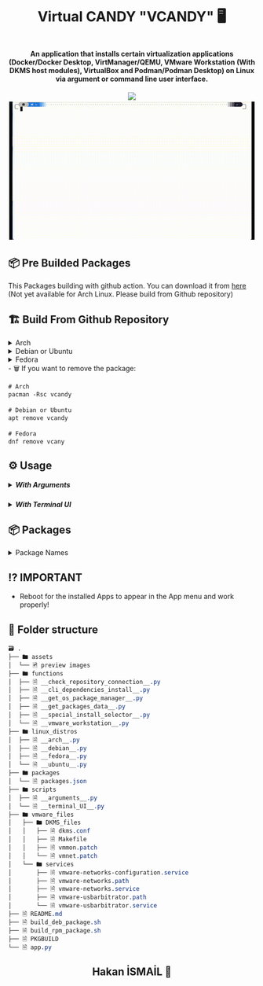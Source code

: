 <h1 align="center"> Virtual CANDY "VCANDY" 🖥️<h1>

<h4 align="center">An application that installs certain virtualization applications (Docker/Docker Desktop, VirtManager/QEMU, VMware Workstation (With DKMS host modules), VirtualBox and Podman/Podman Desktop) on Linux via argument or command line user interface.</h4>

<div align="center">
  <img src="./assets/arguments.gif" style="width: 500px; height: auto;">
  <img src="./assets/terminal_ui.gif" style="width: 500px; height: auto;">
</div>

## 📦 Pre Builded Packages
This Packages building with github action. 
You can download it from [here](https://github.com/Hakanbaban53/Virtual-CANDY/releases) (Not yet available for Arch Linux. Please build from Github repository)

## 🏗️ Build From Github Repository

<details><summary>Arch</summary>

The initial installation of vcandy can be done by cloning the PKGBUILD and
building with makepkg:

```sh
pacman -S --needed git
git clone https://github.com/Hakanbaban53/Container-and-Virtualization-Installer.git
cd Container-and-Virtualization-Installer
makepkg -si
```

If you want to do all of this at once, we can chain the commands like so:

```sh
pacman -S --needed git && git clone https://github.com/Hakanbaban53/Container-and-Virtualization-Installer.git && cd Container-and-Virtualization-Installer && makepkg -si
```

</details>

<details><summary>Debian or Ubuntu</summary>

To install Candy on Debian or Ubuntu, it is sufficient to first clone this repository and make the build_deb_package.sh script executable and run it.
It will automatically create and install the debian package:

```sh
apt install git
git clone https://github.com/Hakanbaban53/Container-and-Virtualization-Installer.git
cd Container-and-Virtualization-Installer
chmod +x ./build_deb_package.sh
./build_deb_package.sh
```

If you want to do all of this at once, we can chain the commands like so:

```sh
apt install git && git clone https://github.com/Hakanbaban53/Container-and-Virtualization-Installer.git && cd Container-and-Virtualization-Installer && chmod +x ./build_deb_package.sh && ./build_deb_package.sh
```

</details>

<details><summary>Fedora</summary>

To install Candy on Fedora, it is sufficient to first clone this repository and make the build_rpm_package.sh script executable and run it.
It will automatically create and install the rpm package:

```sh
dnf install git
git clone https://github.com/Hakanbaban53/Container-and-Virtualization-Installer.git
cd Container-and-Virtualization-Installer
chmod +x ./build_rpm_package.sh
./build_rpm_package.sh
```

If you want to do all of this at once, we can chain the commands like so:

```sh
dnf install git && git clone https://github.com/Hakanbaban53/Container-and-Virtualization-Installer.git && cd Container-and-Virtualization-Installer && chmod +x ./build_rpm_package.sh && ./build_rpm_package.sh
```

</details>
- 🗑️ If you want to remove the package:

    # Arch
    pacman -Rsc vcandy
    
    # Debian or Ubuntu
    apt remove vcandy
    
    # Fedora
    dnf remove vcany

## ⚙️ Usage

<details><summary><strong><em>With Arguments</em></strong></summary>


#### Arguments

| Option         | Description                                                                                                               |
| -------------- | ------------------------------------------------------------------------------------------------------------------------- |
| `-a`, `--action` | Specifies the action to perform. Choices are `'install'` or `'remove'`. Default is `'install'`.                         |
| `-r`, `--refresh` | Refreshes the JSON data regardless of its file age. Useful to get the latest package information.                        |
| `-v`, `--verbose` | Enables verbose output for detailed information during execution. Helps with debugging or understanding process details. |
| `-d`, `--dry-run` | Performs a dry run of the command without making any changes. Useful for testing what would be done.                   |
| `-l`, `--list` | Lists available packages for the specified distribution. Useful for checking what packages are available.               |
| `--distribution` | Specifies the Linux distribution to use. Defaults to auto-detecting the distribution.                                   |
| `--all`        | Installs or removes all available packages for the specified distribution.                                              |
| `packages`     | List of packages to install or remove.            |

- **Install specific packages**:
  ```bash
  vcand -a install package1 package2
  ```

- **Remove specific packages**:
  ```bash
  vcand -a remove package1 package2
  ```

- **Refresh JSON data**:
  ```bash
  vcand -r
  ```

- **Enable verbose output**:
  ```bash
  vcand -v -a install package1
  ```

- **Perform a dry run**:
  ```bash
  vcand -d -a install package1
  ```

- **List available packages**:
  ```bash
  vcand -l --distribution ubuntu
  ```

- **Install or remove all available packages**:
  ```bash
  vcand --all -a install
  ```

- **Specify distribution**:
  ```bash
  vcand --distribution ubuntu -a install package1
  ```

And one more thing. Arguments are case-sensitive. You need to give the package names as specified below:
</details>

### 
<details><summary><strong><em>With Terminal UI</em></strong></summary>

<p align="left">If you install the in your pc you can use in the terminal vcandy or you can use "python app.py". Terminal UI start with default. Basic terminal UI for installer. </p>
<p align="left">Use Left/Right arrow key select "yes" or "no". Press "Enter" key for confirm..</p>
<p align="left">Use Up/Down arrow key move each other packager. Use "Tab" key Select/Unselect packages. Press Enter key the confirm packages.</p>

</details>

## 📦 Packages

<details><summary>Package Names</summary>

- Package names in the packages.json.

```css
🗃 .
├── 📦 VMware_Workstation-17.5.2
│  ├── 🗋 VMware Workstation-17.5.2
│  └── 🗋 VMware Host Modules DKMS (Dynamic Kernel Modules)
├── 📦 VirtualBox-7.0
│  ├── 🗋 VirtualBox-7.0
│  └── 🗋 Virtual Box Extensions
├── 📦 Qemu_and_VM_Manager
│  ├── 🗋 QEMU
│  └── 🗋 Virtual Machine Manager
├── 📦 Docker_CLI_and_Docker_Desktop
│  ├── 🗋 Docker CLI
│  └── 🗋 Docker Desktop
├── 📦 Podman_and_Podman_Desktop
│  ├── 🗋 Podman CLI
│  └── 🗋 Podman Desktop
└── 📦 Useful apps I used
   ├── 🗋 Visual_Studio_Code
   ├── 🗋 Github_Desktop
   └── 🗐 And more...
```

</details>


## ⁉️ IMPORTANT

- Reboot for the installed Apps to appear in the App menu and work properly!

## 📂 Folder structure

```css
🗃 .
├── 🖿 assets
│  └── 🖻 preview images
├── 🖿 functions
│  ├── 🗎 __check_repository_connection__.py
│  ├── 🗎 __cli_dependencies_install__.py
│  ├── 🗎 __get_os_package_manager__.py
│  ├── 🗎 __get_packages_data__.py
│  ├── 🗎 __special_install_selector__.py
│  └── 🗎 __vmware_workstation__.py
├── 🖿 linux_distros
│  ├── 🗎 __arch__.py
│  ├── 🗎 __debian__.py
│  ├── 🗎 __fedora__.py
│  └── 🗎 __ubuntu__.py
├── 🖿 packages
│  └── 🗎 packages.json
├── 🖿 scripts
│  ├── 🗎 __arguments__.py
│  └── 🗎 __terminal_UI__.py
├── 🖿 vmware_files
│   ├── 🖿 DKMS_files
│   │   ├── 🗎 dkms.conf
│   │   ├── 🗎 Makefile
│   │   ├── 🗎 vmmon.patch
│   │   └── 🗎 vmnet.patch
│   └── 🖿 services
│       ├── 🗎 vmware-networks-configuration.service
│       ├── 🗎 vmware-networks.path
│       ├── 🗎 vmware-networks.service
│       ├── 🗎 vmware-usbarbitrator.path
│       └── 🗎 vmware-usbarbitrator.service
├── 🗎 README.md
├── 🗎 build_deb_package.sh
├── 🗎 build_rpm_package.sh
├── 🗎 PKGBUILD
└── 🗎 app.py

```

<h2 align="center"> Hakan İSMAİL 💙 </h2>
